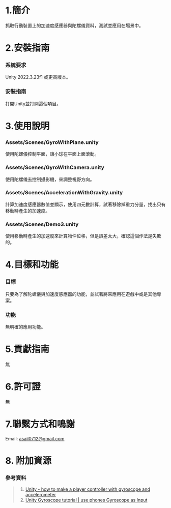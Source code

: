 # 1.簡介
抓取行動裝置上的加速度感應器與陀螺儀資料，測試並應用在場景中。
 
# 2.安裝指南
### 系統要求
Unity 2022.3.23f1 或更高版本。
### 安裝指南
打開Unity並打開這個項目。
  
# 3.使用說明
### Assets/Scenes/GyroWithPlane.unity
使用陀螺儀控制平面，讓小球在平面上面滾動。
### Assets/Scenes/GyroWithCamera.unity
使用陀螺儀去控制攝影機，來調整視野方向。
### Assets/Scenes/AccelerationWithGravity.unity
計算加速度感應器數值並顯示，使用四元數計算，試著移除掉重力分量，找出只有移動時產生的加速度。
### Assets/Scenes/Demo3.unity
使用移動時產生的加速度來計算物件位移，但是誤差太大，確認這個作法是失敗的。
 
# 4.目標和功能
### 目標
只要為了解陀螺儀與加速度感應器的功能，並試著將來應用在遊戲中或是其他專案。
### 功能
無明確的應用功能。

# 5.貢獻指南
無

# 6.許可證
無

# 7.聯繫方式和鳴謝
Email: asail0712@gmail.com

# 8. 附加資源
### 參考資料
> 1. [Unity - how to make a player controller with gyroscope and accelerometer](https://www.youtube.com/watch?v=jvwX5WthM2o)
> 2. [Unity Gyroscope tutorial | use phones Gyroscope as Input](https://www.youtube.com/watch?v=V_fJnhw8p3g)
